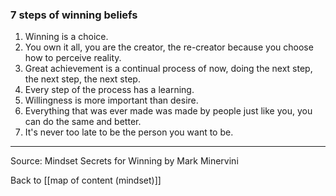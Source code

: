 ### 7 steps of winning beliefs

1. Winning is a choice.
2. You own it all, you are the creator, the re-creator because you choose how to perceive reality.
3. Great achievement is a continual process of now, doing the next step, the next step, the next step.
4. Every step of the process has a learning.
5. Willingness is more important than desire.
6.  Everything that was ever made was made by people just like you, you can do the same and better.
7. It's never too late to be the person you want to be.

---

Source: Mindset Secrets for Winning by Mark Minervini

Back to [[map of content (mindset)]]